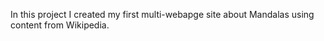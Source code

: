 In this project I created my first multi-webapge site about Mandalas using content from Wikipedia. 
 